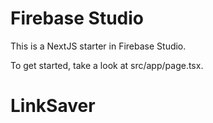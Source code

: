 # Firebase Studio

This is a NextJS starter in Firebase Studio.

To get started, take a look at src/app/page.tsx.
# LinkSaver
